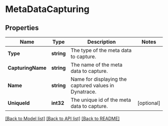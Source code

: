 # MetaDataCapturing

## Properties

Name | Type | Description | Notes
------------ | ------------- | ------------- | -------------
**Type** | **string** | The type of the meta data to capture. | 
**CapturingName** | **string** | The name of the meta data to capture. | 
**Name** | **string** | Name for displaying the captured values in Dynatrace. | 
**UniqueId** | **int32** | The unique id of the meta data to capture. | [optional] 

[[Back to Model list]](../README.md#documentation-for-models) [[Back to API list]](../README.md#documentation-for-api-endpoints) [[Back to README]](../README.md)


